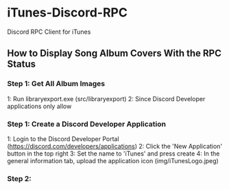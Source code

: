 # iTunes-Discord-RPC
Discord RPC Client for iTunes 

## How to Display Song Album Covers With the RPC Status

### Step 1: Get All Album Images
1: Run libraryexport.exe (src/libraryexport)
2: Since Discord Developer applications only allow 
### Step 1: Create a Discord Developer Application

1: Login to the Discord Developer Portal (https://discord.com/developers/applications)
2: Click the 'New Application' button in the top right
3: Set the name to 'iTunes' and press create
4: In the general information tab, upload the application icon (img/iTunesLogo.jpeg)

### Step 2: 
